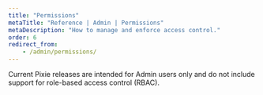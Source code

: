 ```yaml
---
title: "Permissions"
metaTitle: "Reference | Admin | Permissions"
metaDescription: "How to manage and enforce access control."
order: 6
redirect_from:
    - /admin/permissions/
---
```


Current Pixie releases are intended for Admin users only and do not include support for role-based access control (RBAC).
